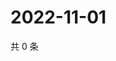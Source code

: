 # 2022-11-01

共 0 条

<!-- BEGIN WEIBO -->
<!-- 最后更新时间 Tue Nov 01 2022 01:32:41 GMT+0800 (China Standard Time) -->

<!-- END WEIBO -->
